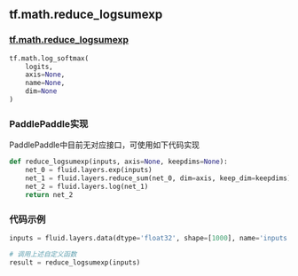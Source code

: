 ## tf.math.reduce_logsumexp

### [tf.math.reduce_logsumexp](https://www.tensorflow.org/versions/r1.13/api_docs/python/tf/math/reduce_logsumexp)
``` python
tf.math.log_softmax(
    logits,
    axis=None,
    name=None,
    dim=None
)
```

### PaddlePaddle实现
PaddlePaddle中目前无对应接口，可使用如下代码实现
``` python
def reduce_logsumexp(inputs, axis=None, keepdims=None):
    net_0 = fluid.layers.exp(inputs)
    net_1 = fluid.layers.reduce_sum(net_0, dim=axis, keep_dim=keepdims)
    net_2 = fluid.layers.log(net_1)
    return net_2
```

### 代码示例
``` python
inputs = fluid.layers.data(dtype='float32', shape=[1000], name='inputs')

# 调用上述自定义函数
result = reduce_logsumexp(inputs)
```